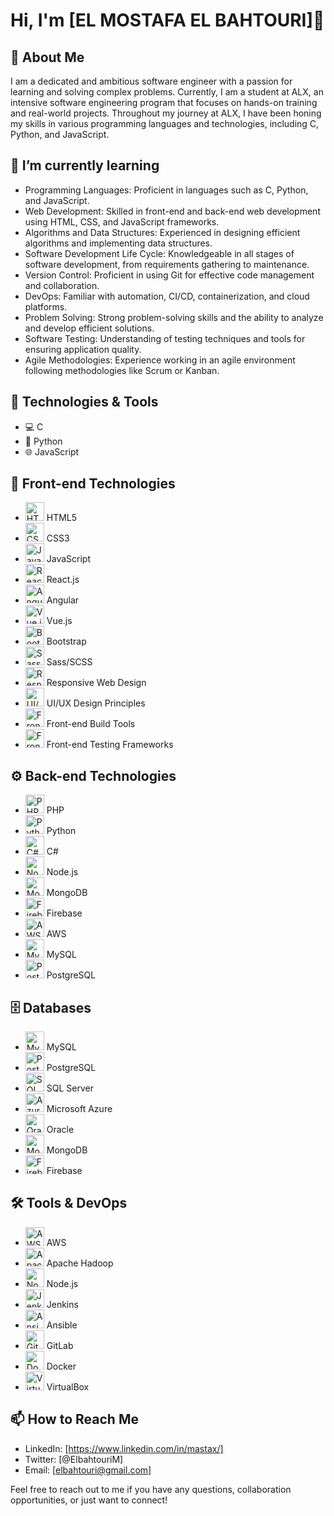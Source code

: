 # Hi, I'm [EL MOSTAFA EL BAHTOURI]👋

## 🌱 About Me
I am a dedicated and ambitious software engineer with a passion for learning and solving complex problems. Currently, I am a student at ALX, an intensive software engineering program that focuses on hands-on training and real-world projects. Throughout my journey at ALX, I have been honing my skills in various programming languages and technologies, including C, Python, and JavaScript.

## 🌱  I’m currently learning
- Programming Languages: Proficient in languages such as C, Python, and JavaScript.
- Web Development: Skilled in front-end and back-end web development using HTML, CSS, and JavaScript frameworks.
- Algorithms and Data Structures: Experienced in designing efficient algorithms and implementing data structures.
- Software Development Life Cycle: Knowledgeable in all stages of software development, from requirements gathering to maintenance.
- Version Control: Proficient in using Git for effective code management and collaboration.
- DevOps: Familiar with automation, CI/CD, containerization, and cloud platforms.
- Problem Solving: Strong problem-solving skills and the ability to analyze and develop efficient solutions.
- Software Testing: Understanding of testing techniques and tools for ensuring application quality.
- Agile Methodologies: Experience working in an agile environment following methodologies like Scrum or Kanban.

## 🔧 Technologies & Tools
- :computer: C
- :snake: Python
- :globe_with_meridians: JavaScript

## 🔧 Front-end Technologies
- <img src="https://upload.wikimedia.org/wikipedia/commons/6/61/HTML5_logo_and_wordmark.svg" alt="HTML5 Logo" width="30px" height="30px"> HTML5
- <img src="https://upload.wikimedia.org/wikipedia/commons/d/d5/CSS3_logo_and_wordmark.svg" alt="CSS3 Logo" width="30px" height="30px"> CSS3
- <img src="https://upload.wikimedia.org/wikipedia/commons/9/99/Unofficial_JavaScript_logo_2.svg" alt="JavaScript Logo" width="30px" height="30px"> JavaScript
- <img src="https://upload.wikimedia.org/wikipedia/commons/a/a7/React-icon.svg" alt="React.js Logo" width="30px" height="30px"> React.js
- <img src="https://upload.wikimedia.org/wikipedia/commons/c/cf/Angular_full_color_logo.svg" alt="Angular Logo" width="30px" height="30px"> Angular
- <img src="https://upload.wikimedia.org/wikipedia/commons/9/95/Vue.js_Logo_2.svg" alt="Vue.js Logo" width="30px" height="30px"> Vue.js
- <img src="https://upload.wikimedia.org/wikipedia/commons/b/b2/Bootstrap_logo.svg" alt="Bootstrap Logo" width="30px" height="30px"> Bootstrap
- <img src="https://upload.wikimedia.org/wikipedia/commons/9/96/Sass_Logo_Color.svg" alt="Sass/SCSS Logo" width="30px" height="30px"> Sass/SCSS
- <img src="https://www.w3.org/html/logo/downloads/HTML5_Logo_256.png" alt="Responsive Web Design Logo" width="30px" height="30px"> Responsive Web Design
- <img src="https://upload.wikimedia.org/wikipedia/commons/3/36/User_interface_%28UI%29_design_icon.png" alt="UI/UX Design Principles Logo" width="30px" height="30px"> UI/UX Design Principles
- <img src="https://upload.wikimedia.org/wikipedia/commons/7/72/Grunt_256.png" alt="Front-end Build Tools Logo" width="30px" height="30px"> Front-end Build Tools
- <img src="https://upload.wikimedia.org/wikipedia/commons/0/0f/Mocha.png" alt="Front-end Testing Frameworks Logo" width="30px" height="30px"> Front-end Testing Frameworks

## ⚙️ Back-end Technologies
- <img src="https://upload.wikimedia.org/wikipedia/commons/2/27/PHP-logo.svg" alt="PHP Logo" width="30px" height="30px"> PHP
- <img src="https://upload.wikimedia.org/wikipedia/commons/c/c3/Python-logo-notext.svg" alt="Python Logo" width="30px" height="30px"> Python
- <img src="https://upload.wikimedia.org/wikipedia/commons/7/7a/C_Sharp_logo.svg" alt="C# Logo" width="30px" height="30px"> C#
- <img src="https://upload.wikimedia.org/wikipedia/commons/d/d9/Node.js_logo.svg" alt="Node.js Logo" width="30px" height="30px"> Node.js
- <img src="https://upload.wikimedia.org/wikipedia/commons/4/45/MongoDB-Logo.svg" alt="MongoDB Logo" width="30px" height="30px"> MongoDB
- <img src="https://upload.wikimedia.org/wikipedia/commons/3/33/Firebase_Logo.svg" alt="Firebase Logo" width="30px" height="30px"> Firebase
- <img src="https://upload.wikimedia.org/wikipedia/commons/9/93/Amazon_Web_Services_Logo.svg" alt="AWS Logo" width="30px" height="30px"> AWS
- <img src="https://upload.wikimedia.org/wikipedia/commons/3/34/MySQL.svg" alt="MySQL Logo" width="30px" height="30px"> MySQL
- <img src="https://upload.wikimedia.org/wikipedia/commons/2/29/Postgresql_elephant.svg" alt="PostgreSQL Logo" width="30px" height="30px"> PostgreSQL

## 🗄️ Databases
- <img src="https://upload.wikimedia.org/wikipedia/commons/3/34/MySQL.svg" alt="MySQL Logo" width="30px" height="30px"> MySQL
- <img src="https://upload.wikimedia.org/wikipedia/commons/2/29/Postgresql_elephant.svg" alt="PostgreSQL Logo" width="30px" height="30px"> PostgreSQL
- <img src="https://upload.wikimedia.org/wikipedia/commons/5/51/Microsoft_SQL_Server_logo_-_2012.png" alt="SQL Server Logo" width="30px" height="30px"> SQL Server
- <img src="https://upload.wikimedia.org/wikipedia/commons/9/95/Microsoft_Azure_Logo.svg" alt="Azure Logo" width="30px" height="30px"> Microsoft Azure
- <img src="https://upload.wikimedia.org/wikipedia/commons/2/29/Oracle Corporation logo.svg" alt="Oracle Logo" width="30px" height="30px"> Oracle
- <img src="https://upload.wikimedia.org/wikipedia/commons/8/87/MongoDB_Logo.svg" alt="MongoDB Logo" width="30px" height="30px"> MongoDB
- <img src="https://upload.wikimedia.org/wikipedia/commons/2/22/Firebase_Logo.png" alt="Firebase Logo" width="30px" height="30px"> Firebase

## 🛠️ Tools & DevOps
- <img src="https://upload.wikimedia.org/wikipedia/commons/9/93/Amazon_Web_Services_Logo.svg" alt="AWS Logo" width="30px" height="30px"> AWS
- <img src="https://upload.wikimedia.org/wikipedia/commons/0/05/Apache_Hadoop_logo.svg" alt="Apache Hadoop Logo" width="30px" height="30px"> Apache Hadoop
- <img src="https://upload.wikimedia.org/wikipedia/commons/d/d9/Node.js_logo.svg" alt="Node.js Logo" width="30px" height="30px"> Node.js
- <img src="https://upload.wikimedia.org/wikipedia/commons/9/93/Jenkins_logo.svg" alt="Jenkins Logo" width="30px" height="30px"> Jenkins
- <img src="https://upload.wikimedia.org/wikipedia/commons/4/4a/Ansible_logo.png" alt="Ansible Logo" width="30px" height="30px"> Ansible
- <img src="https://upload.wikimedia.org/wikipedia/commons/e/e9/GitLab_logo.svg" alt="GitLab Logo" width="30px" height="30px"> GitLab
- <img src="https://upload.wikimedia.org/wikipedia/commons/3/34/Docker_%28container_engine%29_logo.svg" alt="Docker Logo" width="30px" height="30px"> Docker
- <img src="https://upload.wikimedia.org/wikipedia/commons/9/93/VirtualBox_logo.png" alt="VirtualBox Logo" width="30px" height="30px"> VirtualBox

## 📫 How to Reach Me
- LinkedIn: [https://www.linkedin.com/in/mastax/]
- Twitter: [@ElbahtouriM]
- Email: [elbahtouri@gmail.com]

Feel free to reach out to me if you have any questions, collaboration opportunities, or just want to connect!


